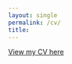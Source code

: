 ```yaml
---
layout: single
permalink: /cv/      
title: 
---
```

<a href="/assets/pdfs/CV_Mustafa.pdf" target="_blank">View my CV here</a>

